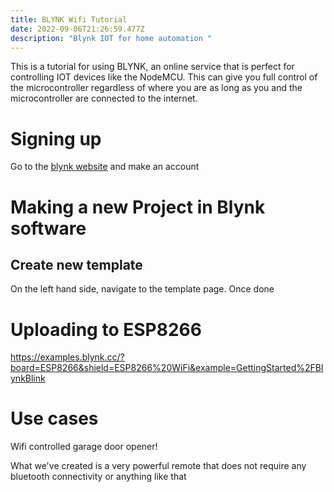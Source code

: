 ```yaml
---
title: BLYNK Wifi Tutorial
date: 2022-09-06T21:26:59.477Z
description: "Blynk IOT for home automation "
---
```

This is a tutorial for using BLYNK, an online service that is perfect for controlling IOT devices like the NodeMCU. This can give you full control of the microcontroller regardless of where you are as long as you and the microcontroller are connected to the internet.



# Signing up 

Go to the [blynk website](https://blynk.io/) and make an account

# Making a new Project in Blynk software

## Create new template

On the left hand side, navigate to the template page. Once done 

# Uploading to ESP8266

https://examples.blynk.cc/?board=ESP8266&shield=ESP8266%20WiFi&example=GettingStarted%2FBlynkBlink

# Use cases

Wifi controlled garage door opener! 

What we've created is a very powerful remote that does not require any bluetooth connectivity or anything like that